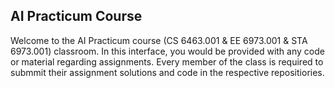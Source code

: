 ## AI Practicum Course

Welcome to the AI Practicum course (CS 6463.001 & EE 6973.001 & STA 6973.001) classroom. In this interface, you would be provided with any code or material regarding assignments. Every member of the class is required to submmit their assignment solutions and code in the respective repositiories.  
